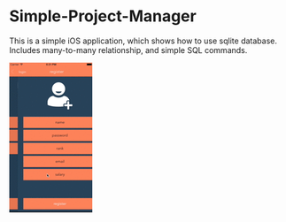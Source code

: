 # Simple-Project-Manager

This is a simple iOS application, which shows how to use sqlite database. Includes many-to-many relationship, and simple SQL commands.

![alt tag](https://github.com/konroj/Simple-Project-Manager/blob/master/gif.gif)

